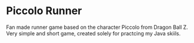 # Piccolo Runner

Fan made runner game based on the character Piccolo from Dragon Ball Z.
Very simple and short game, created solely for practcing my Java skiils.
